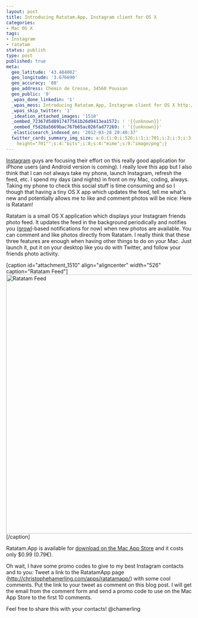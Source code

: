 ```yaml
---
layout: post
title: Introducing Ratatam.App, Instagram client for OS X
categories:
- Mac OS X
tags:
- Instagram
- ratatam
status: publish
type: post
published: true
meta:
  geo_latitude: '43.484082'
  geo_longitude: '3.676690'
  geo_accuracy: '80'
  geo_address: Chemin de Cresse, 34560 Poussan
  geo_public: '0'
  _wpas_done_linkedin: '1'
  _wpas_mess: Introducing Ratatam.App, Instagram client for OS X http://wp.me/pcSx0-o7
  _wpas_skip_twitter: '1'
  _ideation_attached_images: '1510'
  _oembed_72367d5d8917477561b26d9413ea1572: ! '{{unknown}}'
  _oembed_f5d28a5669bac767b65ac026fad77269: ! '{{unknown}}'
  _elasticsearch_indexed_on: '2012-03-28 20:40:37'
  twitter_cards_summary_img_size: a:6:{i:0;i:526;i:1;i:701;i:2;i:3;i:3;s:24:"width="526"
    height="701"";s:4:"bits";i:8;s:4:"mime";s:9:"image/png";}
---
```

<a class="zem_slink" title="Instagram" href="http://instagr.am/" rel="homepage" target="_blank">Instagram</a> guys are focusing their effort on this really good application for iPhone users (and Android version is coming). I really love this app but I also think that I can not always take my phone, launch Instagram, refresh the feed, etc. I spend my days (and nights) in front on my Mac, coding, always. Taking my phone to check this social stuff is time consuming and so I though that having a tiny OS X app which updates the feed, tell me what's new and potentially allows me to like and comment photos will be nice: Here is Ratatam!

Ratatam is a small OS X application which displays your Instagram friends photo feed. It updates the feed in the background periodically and notifies you (<a href="http://growl.info" target="_blank">growl</a>-based notifications for now) when new photos are available. You can comment and like photos directly from Ratatam.
I really think that these three features are enough when having other things to do on your Mac. Just launch it, put it on your desktop like you do with Twitter, and follow your friends photo activity.

[caption id="attachment_1510" align="aligncenter" width="526" caption="Ratatam Feed"]<img class="size-full wp-image-1510" title="Ratatam Feed" src="http://chamerling.files.wordpress.com/2012/03/capture-d_c3a9cran-2012-03-28-c3a0-22-33-45.png" alt="Ratatam Feed" width="526" height="701" />[/caption]

Ratatam.App is available for <a href="http://itunes.apple.com/us/app/ratatam/id506361962" target="_blank">download on the Mac App Store</a> and it costs only $0.99 (0.79€).

Oh wait, I have some promo codes to give to my best Instagram contacts and to you: Tweet a link to the RatatamApp page (<a href="http://christophehamerling.com/apps/ratatamapp/" target="_blank">http://christophehamerling.com/apps/ratatamapp/</a>) with some cool comments. Put the link to your tweet as comment on this blog post. I will get the email from the comment form and send a promo code to use on the Mac App Store to the first 10 comments.

Feel free to share this with your contacts!
@chamerling
